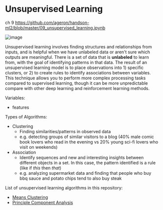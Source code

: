 # Unsupervised Learning

ch 9
https://github.com/ageron/handson-ml2/blob/master/09_unsupervised_learning.ipynb

![image](https://user-images.githubusercontent.com/89811204/132997444-5ef28bd9-c01b-4d7e-b0f4-3c74b87dfae2.png)

Unsupervised learning involves finding structures and relationships from inputs, and is helpful when we have unlabeled data or aren't sure which outputs are meaningful. There is a set of data that is **unlabeled** to learn from, with the goal of identifying patterns in that data. The result of an unsupervised learning model is to place observations into 1) specific clusters, or 2) to create rules to identify associations between variables. This technique allows you to perform more complex processing tasks compared to supervised learning, though it can be more unpredictable compare with other deep learning and reinforcement learning methods. 

Variables:
- features

Types of Algorithms:
- Clustering
  - Finding similarities/patterns in observed data
  - e.g. detecting groups of similar visitors to a blog (40% male comic book lovers who read in the evening vs 20% young sci-fi lovers who visit on weekends)
- Association
  - Identify sequences and new and interesting insights between different objects in a set. In this case, the pattern identified is a rule (like if *this* then *that*)
  - e.g. analyzing supermarket data and finding that people who buy bbq sauce and potato chips tend to also buy steak

List of unsupervised learning algorithms in this repository:
- [Means Clustering](https://github.com/Madison-Bunting/INDE-577/tree/main/unsupervised%20learning/means%20clustering)
- [Principle Component Analysis](https://github.com/Madison-Bunting/INDE-577/tree/main/unsupervised%20learning/principle%20component%20analysis)
